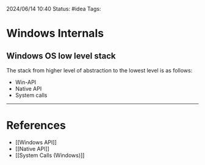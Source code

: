 2024/06/14 10:40
Status: #idea
Tags:

# Windows Internals

## Windows OS low level stack

The stack from higher level of abstraction to the lowest level is as follows:

- Win-API
- Native API
- System calls





---
# References

- [[Windows API]]
- [[Native API]]
- [[System Calls (Windows)]]